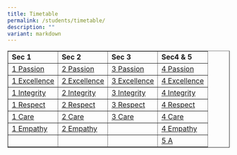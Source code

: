 ```yaml
---
title: Timetable
permalink: /students/timetable/
description: ""
variant: markdown
---
```

<table border="1" style="border-collapse: collapse; width: 100%;">
<tbody>
<tr style="height: 20px;">
<td style="width: 25%; height: 20px;"><strong>Sec 1</strong></td>
<td style="width: 25%; height: 20px;"><strong>Sec 2</strong></td>
<td style="width: 25%; height: 20px;"><strong>Sec 3</strong></td>
<td style="width: 25%; height: 20px;"><strong>Sec4 &amp; 5</strong></td>
</tr>
<tr style="height: 21px;">
<td style="width: 25%; height: 21px;"><a href="/files/2024t21p.pdf">1 Passion</a></td>
<td style="width: 25%; height: 21px;"><a href="/files/2024t22p.pdf">2 Passion</a></td>
<td style="width: 25%; height: 21px;"><a href="/files/2024t23p.pdf">3 Passion</a></td>
<td style="width: 25%; height: 21px;"><a href="/files/2024t24p.pdf">4 Passion</a></td>
</tr>
<tr style="height: 21px;">
<td style="width: 25%; height: 21px;"><a href="/files/2024t21ex.pdf">1 Excellence</a></td>
<td style="width: 25%; height: 21px;"><a href="/files/2024t22ex.pdf">2 Excellence</a></td>
<td style="width: 25%; height: 21px;"><a href="/files/2024t23ex.pdf">3 Excellence</a></td>
<td style="width: 25%; height: 21px;"><a href="/files/2024t24ex.pdf">4 Excellence</a></td>
</tr>
<tr style="height: 21px;">
<td style="width: 25%; height: 21px;"><a href="/files/2024t21i.pdf">1 Integrity</a></td>
<td style="width: 25%; height: 21px;"><a href="/files/2024t22i.pdf">2 Integrity</a></td>
<td style="width: 25%; height: 21px;"><a href="/files/2024t23i.pdf">3 Integrity</a></td>
<td style="width: 25%; height: 21px;"><a href="/files/2024t24i.pdf">4 Integrity</a></td>
</tr>
<tr style="height: 21px;">
<td style="width: 25%; height: 21px;"><a href="/files/2024t21r.pdf">1 Respect</a></td>
<td style="width: 25%; height: 21px;"><a href="/files/2024t22r.pdf">2 Respect</a></td>
<td style="width: 25%; height: 21px;"><a href="/files/2024t23r.pdf">3 Respect</a></td>
<td style="width: 25%; height: 21px;"><a href="/files/2024t24r.pdf">4 Respect</a></td>
</tr>
<tr style="height: 21px;">
<td style="width: 25%; height: 21px;"><a href="/files/2024t21c.pdf">1 Care</a></td>
<td style="width: 25%; height: 21px;"><a href="/files/2024t22c.pdf">2 Care</a></td>
<td style="width: 25%; height: 21px;"><a href="/files/2024t23c.pdf">3 Care</a></td>
<td style="width: 25%; height: 21px;"><a href="/files/2024t24c.pdf">4 Care</a></td>
</tr>
<tr style="height: 21px;">
<td style="width: 25%; height: 21px;"><a href="/files/2024t21em.pdf">1 Empathy</a></td>
<td style="width: 25%; height: 21px;"><a href="/files/2024t22em.pdf">2 Empathy</a></td>
<td style="width: 25%; height: 21px;"></td>
<td style="width: 25%; height: 21px;"><a href="/files/2024t24em.pdf">4 Empathy</a></td>
</tr>
<tr>
<td style="width: 25%;"></td>
<td style="width: 25%;"></td>
<td style="width: 25%;"></td>
<td style="width: 25%;"><a href="/files/2024t25a.pdf">5 A</a></td>
</tr>
</tbody>
</table>